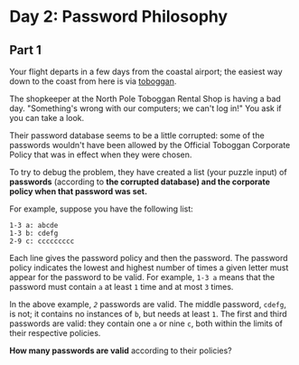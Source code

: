 # Day 2: Password Philosophy
## Part 1

Your flight departs in a few days from the coastal airport; the
easiest way down to the coast from here is via
[toboggan](https://en.wikipedia.org/wiki/Toboggan).

The shopkeeper at the North Pole Toboggan Rental Shop is having a bad
day. "Something's wrong with our computers; we can't log in!" You ask
if you can take a look.

Their password database seems to be a little corrupted: some of the
passwords wouldn't have been allowed by the Official Toboggan
Corporate Policy that was in effect when they were chosen.

To try to debug the problem, they have created a list (your puzzle
input) of **passwords** (according to **the corrupted database) and the
corporate policy when that password was set.**

For example, suppose you have the following list:

```
1-3 a: abcde
1-3 b: cdefg
2-9 c: ccccccccc
```

Each line gives the password policy and then the password. The
password policy indicates the lowest and highest number of times a
given letter must appear for the password to be valid. For example,
`1-3 a` means that the password must contain `a` at least `1` time and
at most `3` times.

In the above example, *`2`* passwords are valid. The middle password,
`cdefg`, is not; it contains no instances of `b`, but needs at least
`1`. The first and third passwords are valid: they contain one `a` or
nine `c`, both within the limits of their respective policies.

**How many passwords are valid** according to their policies?
